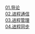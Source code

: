 [01.导论](https://github.com/HDZ12/Operating-System/blob/main/01.%E5%AF%BC%E8%AE%BA.md)\
[02.进程通信](https://github.com/HDZ12/Operating-System/blob/main/02.%E8%BF%9B%E7%A8%8B%E9%80%9A%E4%BF%A1.md)\
[03.进程管理](https://github.com/HDZ12/Operating-System/blob/main/03.%E8%BF%9B%E7%A8%8B%E7%AE%A1%E7%90%86.md)\
[04.进程同步](https://github.com/HDZ12/Operating-System/blob/main/04.%E8%BF%9B%E7%A8%8B%E5%90%8C%E6%AD%A5.md)
